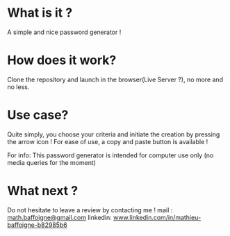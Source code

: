 # What is it ?

A simple and nice password generator !

# How does it work?

Clone the repository and launch in the browser(Live Server ?), no more and no less.

# Use case?

Quite simply, you choose your criteria and initiate the creation by pressing the arrow icon !
For ease of use, a copy and paste button is available !

For info: This password generator is intended for computer use only (no media queries for the moment)

# What next ?

Do not hesitate to leave a review by contacting me !
    mail : math.baffoigne@gmail.com
    linkedin: www.linkedin.com/in/mathieu-baffoigne-b82985b6